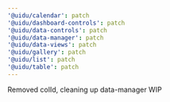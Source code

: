 ```yaml
---
'@uidu/calendar': patch
'@uidu/dashboard-controls': patch
'@uidu/data-controls': patch
'@uidu/data-manager': patch
'@uidu/data-views': patch
'@uidu/gallery': patch
'@uidu/list': patch
'@uidu/table': patch
---
```


Removed colId, cleaning up data-manager WIP
